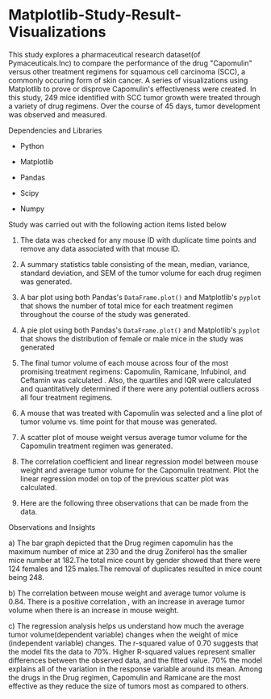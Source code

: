 # Matplotlib-Study-Result-Visualizations

This study explores a pharmaceutical research dataset(of Pymaceuticals.Inc) to compare the performance of the drug "Capomulin" versus other treatment regimens for squamous cell carcinoma (SCC), a commonly occuring form of skin cancer. A series of visualizations using Matplotlib to prove or disprove Capomulin's effectiveness were created.
In this study, 249 mice identified with SCC tumor growth were treated through a variety of drug regimens. Over the course of 
45 days, tumor development was observed and measured. 

Dependencies and Libraries

* Python

* Matplotlib

* Pandas

* Scipy

* Numpy

Study was carried out with the following action items listed below

1. The data was checked for any mouse ID with duplicate time points and remove any data associated with that mouse ID.

2. A summary statistics table consisting of the mean, median, variance, standard deviation, and SEM of the tumor volume for each drug regimen was generated.

3. A bar plot using both Pandas's `DataFrame.plot()` and Matplotlib's `pyplot` that shows the number of total mice for each treatment regimen throughout the course of the study was generated.

4. A pie plot using both Pandas's `DataFrame.plot()` and Matplotlib's `pyplot` that shows the distribution of female or male mice in the study was generated

5. The final tumor volume of each mouse across four of the most promising treatment regimens: Capomulin, Ramicane, Infubinol, and Ceftamin was calculated . Also, the quartiles and IQR were calculated and quantitatively determined if there were any potential outliers across all four treatment regimens.

6. A mouse that was treated with Capomulin was selected and a line plot of tumor volume vs. time point for that mouse was generated.

7. A scatter plot of mouse weight versus average tumor volume for the Capomulin treatment regimen was generated.

8. The correlation coefficient and linear regression model between mouse weight and average tumor volume for the Capomulin treatment. Plot the linear regression model on top of the previous scatter plot was calculated.

9. Here are the following three observations that can be made from the data.

Observations and Insights

a) The bar graph depicted that the Drug regimen capomulin has the maximum number of mice at 230 and the drug Zoniferol has the smaller mice number at 182.The total mice count by gender showed that there were 124 females and 125 males.The removal of duplicates resulted in mice count being 248.

b) The correlation between mouse weight and average tumor volume is 0.84. There is a positive correlation , with an increase in average tumor volume when there is an increase in mouse weight.

c) The regression analysis helps us understand how much the average tumor volume(dependent variable) changes when the weight of mice (independent variable) changes. The r-squared value of 0.70 suggests that the model fits the data to 70%. Higher R-squared values represent smaller differences between the observed data, and the fitted value. 70% the model explains all of the variation in the response variable around its mean. Among the drugs in the Drug regimen, Capomulin and Ramicane are the most effective as they reduce the size of tumors most as compared to others.

